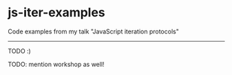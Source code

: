 # js-iter-examples

Code examples from my talk "JavaScript iteration protocols"

---

TODO :)


TODO: mention workshop as well!